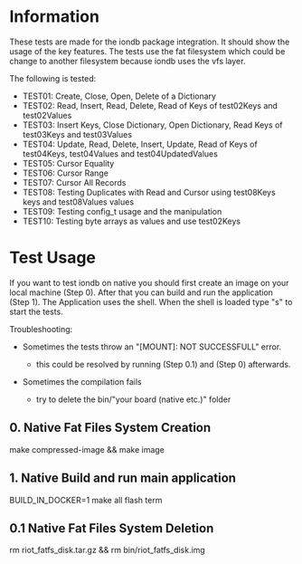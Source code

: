 # Information
These tests are made for the iondb package integration.
It should show the usage of the key features.
The tests use the fat filesystem which could be change to another filesystem because iondb uses the vfs layer.

The following is tested:
- TEST01: Create, Close, Open, Delete of a Dictionary
- TEST02: Read, Insert, Read, Delete, Read of Keys of test02Keys and test02Values
- TEST03: Insert Keys, Close Dictionary, Open Dictionary, Read Keys of test03Keys and test03Values
- TEST04: Update, Read, Delete, Insert, Update, Read of Keys of test04Keys, test04Values and test04UpdatedValues
- TEST05: Cursor Equality
- TEST06: Cursor Range
- TEST07: Cursor All Records
- TEST08: Testing Duplicates with Read and Cursor using test08Keys keys and test08Values values
- TEST09: Testing config_t usage and the manipulation
- TEST10: Testing byte arrays as values and use test02Keys

# Test Usage
If you want to test iondb on native you should first create an image on your local machine (Step 0).
After that you can build and run the application (Step 1).
The Application uses the shell. When the shell is loaded type "s" to start the tests.

Troubleshooting: 
- Sometimes the tests throw an "[MOUNT]: NOT SUCCESSFULL" error.
    - this could be resolved by running (Step 0.1) and (Step 0) afterwards.

- Sometimes the compilation fails
    - try to delete the bin/"your board (native etc.)" folder 

## 0. Native Fat Files System Creation
make compressed-image && make image

## 1. Native Build and run main application
BUILD_IN_DOCKER=1 make all flash term

## 0.1 Native Fat Files System Deletion
rm riot_fatfs_disk.tar.gz && rm bin/riot_fatfs_disk.img 